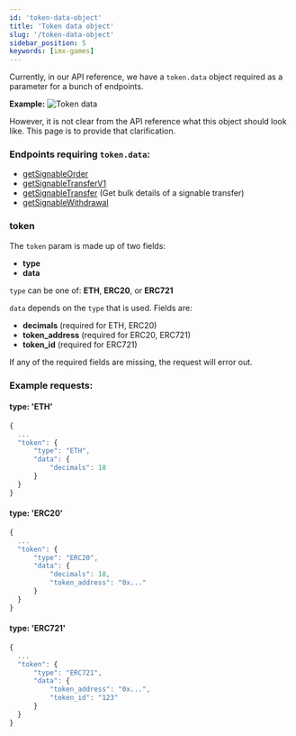 ```yaml
---
id: 'token-data-object'
title: 'Token data object'
slug: '/token-data-object'
sidebar_position: 5
keywords: [imx-games]
---
```


Currently, in our API reference, we have a `token.data` object required as a parameter for a bunch of endpoints.

**Example:**
![Token data](/img/token-data.png 'Token data param')

However, it is not clear from the API reference what this object should look like. This page is to provide that clarification.

### Endpoints requiring `token.data`:

- [getSignableOrder](https://docs.x.immutable.com/reference#/operations/getSignableOrder)
- [getSignableTransferV1](https://docs.x.immutable.com/reference#/operations/getSignableTransferV1)
- [getSignableTransfer](https://docs.x.immutable.com/reference/#/operations/getSignableTransfer) (Get bulk details of a signable transfer)
- [getSignableWithdrawal](https://docs.x.immutable.com/reference#/operations/getSignableWithdrawal)

### token

The `token` param is made up of two fields:

- **type**
- **data**

`type` can be one of: **ETH**, **ERC20**, or **ERC721**

`data` depends on the `type` that is used. Fields are:

- **decimals** (required for ETH, ERC20)
- **token_address** (required for ERC20, ERC721)
- **token_id** (required for ERC721)

If any of the required fields are missing, the request will error out.

### Example requests:

#### type: 'ETH'

```typescript
{
  ...
  "token": {
      "type": "ETH",
      "data": {
          "decimals": 18
      }
  }
}
```

#### type: 'ERC20'

```typescript
{
  ...
  "token": {
      "type": "ERC20",
      "data": {
          "decimals": 18,
          "token_address": "0x..."
      }
  }
}
```

#### type: 'ERC721'

```typescript
{
  ...
  "token": {
      "type": "ERC721",
      "data": {
          "token_address": "0x...",
          "token_id": "123"
      }
  }
}
```
